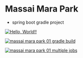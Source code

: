 # Massai Mara Park

+ spring boot gradle project

[![Hello, World!!](https://github.com/yunikhyeon/massai_mara_park01/actions/workflows/01helloworld.yaml/badge.svg)](https://github.com/yunikhyeon/massai_mara_park01/actions/workflows/01helloworld.yaml)

[![massai mara park 01 gradle build](https://github.com/yunikhyeon/massai_mara_park01/actions/workflows/02mmpark01_gradle_build.yaml/badge.svg)](https://github.com/yunikhyeon/massai_mara_park01/actions/workflows/02mmpark01_gradle_build.yaml)

[![massai mara park 01 multiple jobs](https://github.com/yunikhyeon/massai_mara_park01/actions/workflows/06mmpark01_multiple_jobs.yaml/badge.svg)](https://github.com/yunikhyeon/massai_mara_park01/actions/workflows/06mmpark01_multiple_jobs.yaml)
